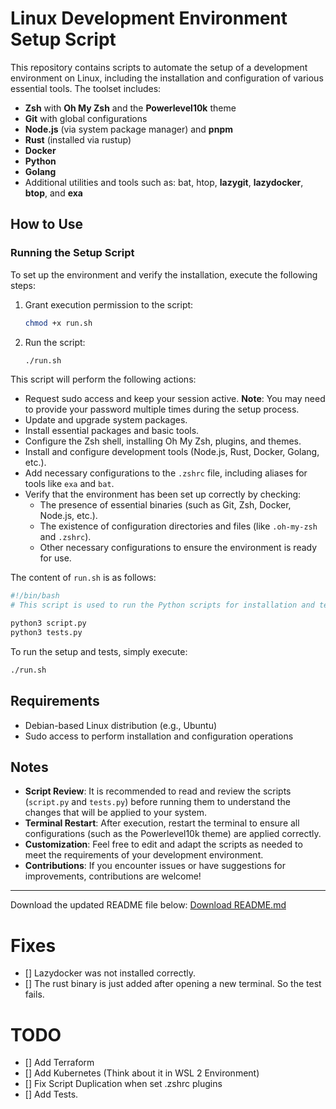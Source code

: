 # Linux Development Environment Setup Script

This repository contains scripts to automate the setup of a development environment on Linux, including the installation and configuration of various essential tools. The toolset includes:

- **Zsh** with **Oh My Zsh** and the **Powerlevel10k** theme
- **Git** with global configurations
- **Node.js** (via system package manager) and **pnpm**
- **Rust** (installed via rustup)
- **Docker**
- **Python**
- **Golang**
- Additional utilities and tools such as:  bat, htop, **lazygit**, **lazydocker**, **btop**, and **exa**

## How to Use

### Running the Setup Script

To set up the environment and verify the installation, execute the following steps:

1. Grant execution permission to the script:

    ```bash
    chmod +x run.sh
    ```

2. Run the script:

    ```bash
    ./run.sh
    ```

This script will perform the following actions:

- Request sudo access and keep your session active. **Note**: You may need to provide your password multiple times during the setup process.
- Update and upgrade system packages.
- Install essential packages and basic tools.
- Configure the Zsh shell, installing Oh My Zsh, plugins, and themes.
- Install and configure development tools (Node.js, Rust, Docker, Golang, etc.).
- Add necessary configurations to the `.zshrc` file, including aliases for tools like `exa` and `bat`.
- Verify that the environment has been set up correctly by checking:
  - The presence of essential binaries (such as Git, Zsh, Docker, Node.js, etc.).
  - The existence of configuration directories and files (like `.oh-my-zsh` and `.zshrc`).
  - Other necessary configurations to ensure the environment is ready for use.

The content of `run.sh` is as follows:

```bash
#!/bin/bash
# This script is used to run the Python scripts for installation and testing.

python3 script.py
python3 tests.py
```

To run the setup and tests, simply execute:

```bash
./run.sh
```

## Requirements

- Debian-based Linux distribution (e.g., Ubuntu)
- Sudo access to perform installation and configuration operations

## Notes

- **Script Review**: It is recommended to read and review the scripts (`script.py` and `tests.py`) before running them to understand the changes that will be applied to your system.
- **Terminal Restart**: After execution, restart the terminal to ensure all configurations (such as the Powerlevel10k theme) are applied correctly.
- **Customization**: Feel free to edit and adapt the scripts as needed to meet the requirements of your development environment.
- **Contributions**: If you encounter issues or have suggestions for improvements, contributions are welcome!

---

Download the updated README file below:
[Download README.md](./Readme.md)

# Fixes
- [] Lazydocker was not installed correctly. 
- [] The rust binary is just added after opening a new terminal. So the test fails.


# TODO
- [] Add Terraform
- [] Add Kubernetes (Think about it in WSL 2 Environment)
- [] Fix Script Duplication when set .zshrc plugins
- [] Add Tests.
